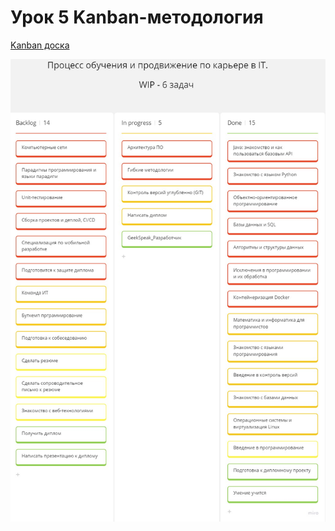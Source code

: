 # Урок 5 Kanban-методология

[Kanban доска](https://miro.com/app/board/uXjVMyOVXoU=/?share_link_id=683295949287)

![Kanban Framework.jpg](img%2FKanban%20Framework.jpg)

